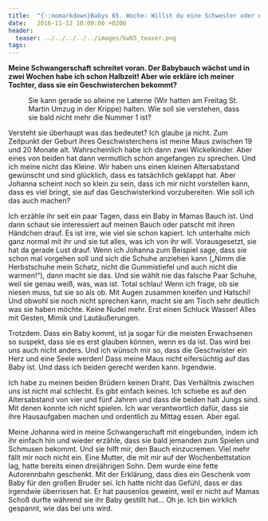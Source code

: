 ```yaml
---
title:  "{::nomarkdown}Babys 65. Woche: Willst du eine Schwester oder einen Bruder?{:/}"
date:   2016-11-12 10:00:00 +0200
header:
  teaser: ../../../../../images/bw65_teaser.png
tags:
---
```

**Meine Schwangerschaft schreitet voran. Der Babybauch wächst und in zwei Wochen habe ich schon Halbzeit! Aber wie erkläre ich meiner Tochter, dass sie ein Geschwisterchen bekommt?**

<figure>
  <img src="../../../../../images/bw65.jpg" alt="">
  <figcaption>Sie kann gerade so alleine ne Laterne (Wir hatten am Freitag St. Martin Umzug in der Krippe) halten. Wie soll sie verstehen, dass sie bald nicht mehr die Nummer 1 ist?</figcaption>
</figure>

Versteht sie überhaupt was das bedeutet? Ich glaube ja nicht. Zum Zeitpunkt der Geburt ihres Geschwisterchens ist meine Maus zwischen 19 und 20 Monate alt. Wahrscheinlich habe ich dann zwei Wickelkinder. Aber eines von beiden hat dann vermutlich schon angefangen zu sprechen. Und ich meine nicht das Kleine. Wir haben uns einen kleinen Altersabstand gewünscht und sind glücklich, dass es tatsächlich geklappt hat. Aber Johanna scheint noch so klein zu sein, dass ich mir nicht vorstellen kann, dass es viel bringt, sie auf das Geschwisterkind vorzubereiten. Wie soll ich das auch machen?

Ich erzähle ihr seit ein paar Tagen, dass ein Baby in Mamas Bauch ist. Und dann schaut sie interessiert auf meinen Bauch oder patscht mit ihren Händchen drauf. Es ist irre, wie viel sie schon kapiert. Ich unterhalte mich ganz normal mit ihr und sie tut alles, was ich von ihr will. Vorausgesetzt, sie hat da gerade Lust drauf. Wenn ich Johanna zum Beispiel sage, dass sie schon mal vorgehen soll und sich die Schuhe anziehen kann („Nimm die Herbstschuhe mein Schatz, nicht die Gummistiefel und auch nicht die warmen!“), dann macht sie das. Und sie wählt nie das falsche Paar Schuhe, weil sie genau weiß, was, was ist. Total schlau! Wenn ich frage, ob sie niesen muss, tut sie so als ob. Mit Augen zusammen kneifen und Hatschi! Und obwohl sie noch nicht sprechen kann, macht sie am Tisch sehr deutlich was sie haben möchte. Keine Nudel mehr. Erst einen Schluck Wasser! Alles mit Gesten, Mimik und Lautäußerungen.

Trotzdem. Dass ein Baby kommt, ist ja sogar für die meisten Erwachsenen so suspekt, dass sie es erst glauben können, wenn es da ist. Das wird bei uns auch nicht anders. Und ich wünsch mir so, dass die Geschwister ein Herz und eine Seele werden! Dass meine Maus nicht eifersüchtig auf das Baby ist. Und dass ich beiden gerecht werden kann. Irgendwie.

Ich habe zu meinen beiden Brüdern keinen Draht. Das Verhältnis zwischen uns ist nicht mal schlecht. Es gibt einfach keines. Ich schiebe es auf den Altersabstand von vier und fünf Jahren und dass die beiden halt Jungs sind. Mit denen konnte ich nicht spielen. Ich war verantwortlich dafür, dass sie ihre Hausaufgaben machen und ordentlich zu Mittag essen. Aber egal.

Meine Johanna wird in meine Schwangerschaft mit eingebunden, indem ich ihr einfach hin und wieder erzähle, dass sie bald jemanden zum Spielen und Schmusen bekommt. Und sie hilft mir, den Bauch einzucremen. Viel mehr fällt mir noch nicht ein. Eine Mutter, die mit mir auf der Wochenbettstation lag, hatte bereits einen dreijährigen Sohn. Dem wurde eine fette Autorennbahn geschenkt. Mit der Erklärung, dass dies ein Geschenk vom Baby für den großen Bruder sei. Ich hatte nicht das Gefühl, dass er das irgendwie überrissen hat. Er hat pausenlos geweint, weil er nicht auf Mamas Schoß durfte während sie ihr Baby gestillt hat… Oh je. Ich bin wirklich gespannt, wie das bei uns wird.